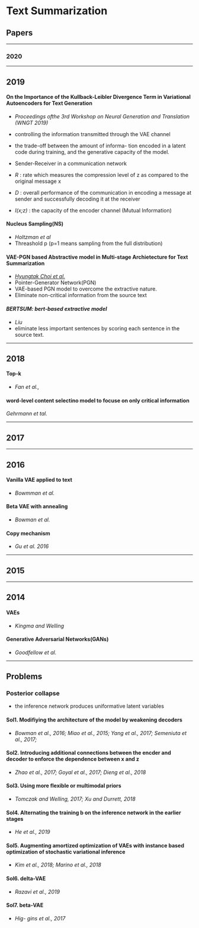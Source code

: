 # Text Summarization

## Papers 

---

### 2020

---

## 2019

#### **On the Importance of the Kullback-Leibler Divergence Term in Variational Autoencoders for Text Generation**
* *Proceedings ofthe 3rd Workshop on Neural Generation and Translation (WNGT 2019)*


* controlling the information transmitted through the VAE channel
* the trade-off between the amount of informa- tion encoded in a latent code during training, and the generative capacity of the model.
* Sender-Receiver in a communication network
 * *R* : rate which measures the compression level of z as compared to the original message x
 * *D* : overall performance of the communication in encoding a message at sender and successfully decoding it at the receiver
 * *I(x;z)* : the capacity of the encoder channel (Mutual Information)


#### **Nucleus Sampling(NS)**
* *Holtzman et al*
* Threashold p (p=1 means sampling from the full distribution)

#### **VAE-PGN based Abstractive model in Multi-stage Archietecture for Text Summarization**
* [*Hyungtak Choi et al.*](https://www.aclweb.org/anthology/W19-8664.pdf)
* Pointer-Generator Network(PGN)
* VAE-based PGN model to overcome the extractive nature.
* Eliminate non-critical information from the source text


#### *BERTSUM: bert-based extractive model*
* *Liu*
* eliminate less important sentences by scoring each sentence in the source text.
---

## 2018

#### **Top-k**
* *Fan et al.,*

#### **word-level content selectino model to focuse on only critical information**
*Gehrmann et tal.*


---

## 2017

---

## 2016

#### **Vanilla VAE applied to text** 
* *Bowmman et al.*


#### **Beta VAE with annealing** 
* *Bowman et al.*

#### **Copy mechanism**
* *Gu et al. 2016*

---

## 2015


---

## 2014

#### **VAEs**
* *Kingma and Welling*

#### **Generative Adversarial Networks(GANs)**
* *Goodfellow et al.*


---

## Problems 

### **Posterior collapse**
* the inference network produces uniformative latent variables

#### **Sol1.** Modifiying the architecture of the model by weakening decoders
* *Bowman et al., 2016; Miao et al., 2015; Yang et al., 2017; Semeniuta et al., 2017;*

#### **Sol2.** Introducing additional connections between the encder and decoder to enforce the dependence between x and z
* *Zhao et al., 2017; Goyal et al., 2017; Dieng et al., 2018*


#### **Sol3.** Using more flexible or multimodal priors
* *Tomczak and Welling, 2017; Xu and Durrett, 2018*

#### **Sol4.** Alternating the training b  on the inference network in the earlier stages
* *He et al., 2019*

#### **Sol5.** Augmenting amortized optimization of VAEs with instance based optimization of stochastic variational inference
* *Kim et al., 2018; Marino et al., 2018*

#### **Sol6.** delta-VAE
* *Razavi et al., 2019*

#### **Sol7.** beta-VAE
* *Hig- gins et al., 2017*
